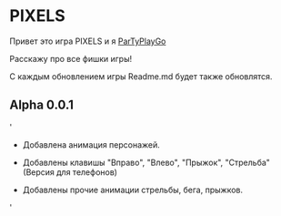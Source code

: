 # PIXELS

Привет это игра PIXELS и я [ParTyPlayGo](https://github.com/ParTy-Play-go/)

Расскажу про все фишки игры!


С каждым обновлением игры Readme.md будет также обновлятся.


## Alpha 0.0.1

'
- Добавлена анимация персонажей.

- Добавлены клавишы "Вправо", "Влево", "Прыжок", "Стрельба" (Версия для телефонов)

- Добавлены прочие анимации стрельбы, бега, прыжков.

'
